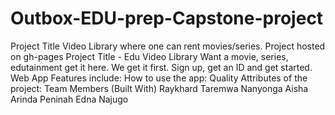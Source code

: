# Outbox-EDU-prep-Capstone-project
Project Title
Video Library where one can rent movies/series. 
Project hosted on gh-pages
Project Title - Edu Video Library
Want a movie, series, edutainment get it here. We get it first.
Sign up, get an ID and get started.
Web App Features include:
How to use the app:
Quality Attributes of the project:
Team Members (Built With)
Raykhard Taremwa
Nanyonga Aisha
Arinda Peninah
Edna Najugo
